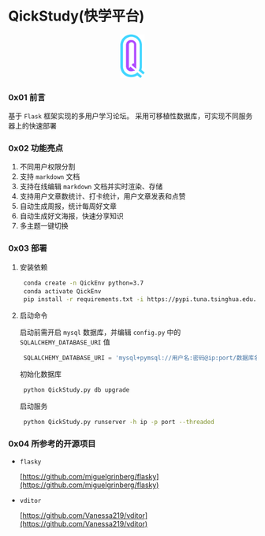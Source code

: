 # QickStudy(快学平台)
<div align="center"><img src='img/logo.png' width="50px"></div>

### 0x01 前言

基于 `Flask` 框架实现的多用户学习论坛。
采用可移植性数据库，可实现不同服务器上的快速部署

### 0x02 功能亮点

1. 不同用户权限分割
2. 支持 `markdown` 文档
3. 支持在线编辑 `markdown` 文档并实时渲染、存储
4. 支持用户文章数统计、打卡统计，用户文章发表和点赞
5. 自动生成周报，统计每周好文章
6. 自动生成好文海报，快速分享知识
7. 多主题一键切换

### 0x03 部署

1. 安装依赖
   ```bash
    conda create -n QickEnv python=3.7
    conda activate QickEnv
    pip install -r requirements.txt -i https://pypi.tuna.tsinghua.edu.cn/simple
   ```

2. 启动命令
   
   启动前需开启 `mysql` 数据库，并编辑 `config.py` 中的 `SQLALCHEMY_DATABASE_URI` 值
   ```python
    SQLALCHEMY_DATABASE_URI = 'mysql+pymsql://用户名:密码@ip:port/数据库名'
   ```
   初始化数据库
   ```bash
    python QickStudy.py db upgrade
   ```
   启动服务
   ```bash
    python QickStudy.py runserver -h ip -p port --threaded
   ```

### 0x04 所参考的开源项目

+ `flasky`
  
   [https://github.com/miguelgrinberg/flasky](https://github.com/miguelgrinberg/flasky)

+ `vditor`

   [https://github.com/Vanessa219/vditor](https://github.com/Vanessa219/vditor)